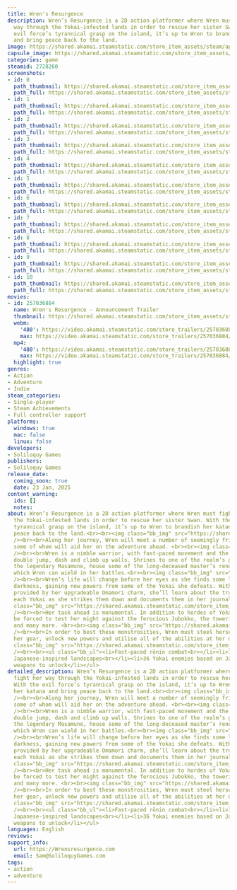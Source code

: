 ```yaml
---
title: Wren's Resurgence
description: Wren’s Resurgence is a 2D action platformer where Wren must fight her
  way through the Yokai-infested lands in order to rescue her sister Swan. With the
  evil force’s tyrannical grasp on the island, it’s up to Wren to brandish her katana
  and bring peace back to the land.
image: https://shared.akamai.steamstatic.com/store_item_assets/steam/apps/2728260/header.jpg?t=1733819679
capsule_image: https://shared.akamai.steamstatic.com/store_item_assets/steam/apps/2728260/capsule_231x87.jpg?t=1733819679
categories: game
steamid: 2728260
screenshots:
- id: 0
  path_thumbnail: https://shared.akamai.steamstatic.com/store_item_assets/steam/apps/2728260/ss_4f0f08c15b7f58c3d8001497f8fae19a9e0c9b26.600x338.jpg?t=1733819679
  path_full: https://shared.akamai.steamstatic.com/store_item_assets/steam/apps/2728260/ss_4f0f08c15b7f58c3d8001497f8fae19a9e0c9b26.1920x1080.jpg?t=1733819679
- id: 1
  path_thumbnail: https://shared.akamai.steamstatic.com/store_item_assets/steam/apps/2728260/ss_f78f277dc2bc739f5fb94f2779889a2aa2acedaa.600x338.jpg?t=1733819679
  path_full: https://shared.akamai.steamstatic.com/store_item_assets/steam/apps/2728260/ss_f78f277dc2bc739f5fb94f2779889a2aa2acedaa.1920x1080.jpg?t=1733819679
- id: 2
  path_thumbnail: https://shared.akamai.steamstatic.com/store_item_assets/steam/apps/2728260/ss_c4a1c84d8d6cf626ac93a3a4b396f07a5dfc4a7a.600x338.jpg?t=1733819679
  path_full: https://shared.akamai.steamstatic.com/store_item_assets/steam/apps/2728260/ss_c4a1c84d8d6cf626ac93a3a4b396f07a5dfc4a7a.1920x1080.jpg?t=1733819679
- id: 3
  path_thumbnail: https://shared.akamai.steamstatic.com/store_item_assets/steam/apps/2728260/ss_017db5995fb8bd54a72cf2c253a0727df179cc08.600x338.jpg?t=1733819679
  path_full: https://shared.akamai.steamstatic.com/store_item_assets/steam/apps/2728260/ss_017db5995fb8bd54a72cf2c253a0727df179cc08.1920x1080.jpg?t=1733819679
- id: 4
  path_thumbnail: https://shared.akamai.steamstatic.com/store_item_assets/steam/apps/2728260/ss_55196216ed71d9356aa01fd99c27a6e0c5391f51.600x338.jpg?t=1733819679
  path_full: https://shared.akamai.steamstatic.com/store_item_assets/steam/apps/2728260/ss_55196216ed71d9356aa01fd99c27a6e0c5391f51.1920x1080.jpg?t=1733819679
- id: 5
  path_thumbnail: https://shared.akamai.steamstatic.com/store_item_assets/steam/apps/2728260/ss_1528344412015b90f67b8c56e45ac6309c21d5d1.600x338.jpg?t=1733819679
  path_full: https://shared.akamai.steamstatic.com/store_item_assets/steam/apps/2728260/ss_1528344412015b90f67b8c56e45ac6309c21d5d1.1920x1080.jpg?t=1733819679
- id: 6
  path_thumbnail: https://shared.akamai.steamstatic.com/store_item_assets/steam/apps/2728260/ss_576e138efa94647e4d32e53eac1d22ccf7460bd9.600x338.jpg?t=1733819679
  path_full: https://shared.akamai.steamstatic.com/store_item_assets/steam/apps/2728260/ss_576e138efa94647e4d32e53eac1d22ccf7460bd9.1920x1080.jpg?t=1733819679
- id: 7
  path_thumbnail: https://shared.akamai.steamstatic.com/store_item_assets/steam/apps/2728260/ss_f63ea45a9dc82bd98067a66b82b3ce11ec15375c.600x338.jpg?t=1733819679
  path_full: https://shared.akamai.steamstatic.com/store_item_assets/steam/apps/2728260/ss_f63ea45a9dc82bd98067a66b82b3ce11ec15375c.1920x1080.jpg?t=1733819679
- id: 8
  path_thumbnail: https://shared.akamai.steamstatic.com/store_item_assets/steam/apps/2728260/ss_028b1f28dd64e73624609095687f4203c15316c0.600x338.jpg?t=1733819679
  path_full: https://shared.akamai.steamstatic.com/store_item_assets/steam/apps/2728260/ss_028b1f28dd64e73624609095687f4203c15316c0.1920x1080.jpg?t=1733819679
- id: 9
  path_thumbnail: https://shared.akamai.steamstatic.com/store_item_assets/steam/apps/2728260/ss_76be8fcb8acb2a811d1f7a3bffe78c662f78e83e.600x338.jpg?t=1733819679
  path_full: https://shared.akamai.steamstatic.com/store_item_assets/steam/apps/2728260/ss_76be8fcb8acb2a811d1f7a3bffe78c662f78e83e.1920x1080.jpg?t=1733819679
- id: 10
  path_thumbnail: https://shared.akamai.steamstatic.com/store_item_assets/steam/apps/2728260/ss_30d3e83d17c7943966526cb1aeb8d0a0a04ecad8.600x338.jpg?t=1733819679
  path_full: https://shared.akamai.steamstatic.com/store_item_assets/steam/apps/2728260/ss_30d3e83d17c7943966526cb1aeb8d0a0a04ecad8.1920x1080.jpg?t=1733819679
movies:
- id: 257036884
  name: Wren's Resurgence - Announcement Trailer
  thumbnail: https://shared.akamai.steamstatic.com/store_item_assets/steam/apps/257036884/movie.293x165.jpg?t=1720615387
  webm:
    '480': https://video.akamai.steamstatic.com/store_trailers/257036884/movie480_vp9.webm?t=1720615387
    max: https://video.akamai.steamstatic.com/store_trailers/257036884/movie_max_vp9.webm?t=1720615387
  mp4:
    '480': https://video.akamai.steamstatic.com/store_trailers/257036884/movie480.mp4?t=1720615387
    max: https://video.akamai.steamstatic.com/store_trailers/257036884/movie_max.mp4?t=1720615387
  highlight: true
genres:
- Action
- Adventure
- Indie
steam_categories:
- Single-player
- Steam Achievements
- Full controller support
platforms:
  windows: true
  mac: false
  linux: false
developers:
- Soliloquy Games
publishers:
- Soliloquy Games
release_date:
  coming_soon: true
  date: 23 Jan, 2025
content_warning:
  ids: []
  notes:
about: Wren’s Resurgence is a 2D action platformer where Wren must fight her way through
  the Yokai-infested lands in order to rescue her sister Swan. With the evil force’s
  tyrannical grasp on the island, it’s up to Wren to brandish her katana and bring
  peace back to the land.<br><br><img class="bb_img" src="https://shared.akamai.steamstatic.com/store_item_assets/steam/apps/2728260/extras/WR_Story_GIF_3__1_.gif?t=1733819679"
  /><br><br>Along her journey, Wren will meet a number of seemingly friendly faces,
  some of whom will aid her on the adventure ahead. <br><br><img class="bb_img" src="https://shared.akamai.steamstatic.com/store_item_assets/steam/apps/2728260/extras/image_2024-07-08_133853972.png?t=1733819679"
  /><br><br>Wren is a nimble warrior, with fast-paced movement and the agility to
  double jump, dash and climb up walls. Shrines to one of the realm’s greatest warriors,
  the legendary Masamune, house some of the long-deceased master’s renowned blades,
  which Wren can wield in her battles.<br><br><img class="bb_img" src="https://shared.akamai.steamstatic.com/store_item_assets/steam/apps/2728260/extras/WR_Combat_GIF.gif?t=1733819679"
  /><br><br>Wren’s life will change before her eyes as she finds some light in the
  darkness, gaining new powers from some of the Yokai she defeats. With the protection
  provided by her upgradeable Omamori charm, she’ll learn about the true nature of
  each Yokai as she strikes them down and documents them in her journal.<br><br><img
  class="bb_img" src="https://shared.akamai.steamstatic.com/store_item_assets/steam/apps/2728260/extras/Fearsome_Boss_Battles.png?t=1733819679"
  /><br><br>Her task ahead is monumental. In addition to hordes of Yokai, Wren will
  be forced to test her might against the ferocious Jubokko, the towering Gashadokuro
  and many more. <br><br><img class="bb_img" src="https://shared.akamai.steamstatic.com/store_item_assets/steam/apps/2728260/extras/Skellyfight_2024.07.08_-_20.32.34.01_-_Trim__1_.gif?t=1733819679"
  /><br><br>In order to best these monstrosities, Wren must steel herself by upgrading
  her gear, unlock new powers and utilise all of the abilities at her disposal.<br><br><img
  class="bb_img" src="https://shared.akamai.steamstatic.com/store_item_assets/steam/apps/2728260/extras/Features.png?t=1733819679"
  /><br><br><ul class="bb_ul"><li>Fast-paced rōnin combat<br></li><li>10 levels<br></li><li>Lush
  Japanese-inspired landscapes<br></li><li>36 Yokai enemies based on Japanese folklore<br></li><li>8
  weapons to unlock</li></ul>
detailed_description: Wren’s Resurgence is a 2D action platformer where Wren must
  fight her way through the Yokai-infested lands in order to rescue her sister Swan.
  With the evil force’s tyrannical grasp on the island, it’s up to Wren to brandish
  her katana and bring peace back to the land.<br><br><img class="bb_img" src="https://shared.akamai.steamstatic.com/store_item_assets/steam/apps/2728260/extras/WR_Story_GIF_3__1_.gif?t=1733819679"
  /><br><br>Along her journey, Wren will meet a number of seemingly friendly faces,
  some of whom will aid her on the adventure ahead. <br><br><img class="bb_img" src="https://shared.akamai.steamstatic.com/store_item_assets/steam/apps/2728260/extras/image_2024-07-08_133853972.png?t=1733819679"
  /><br><br>Wren is a nimble warrior, with fast-paced movement and the agility to
  double jump, dash and climb up walls. Shrines to one of the realm’s greatest warriors,
  the legendary Masamune, house some of the long-deceased master’s renowned blades,
  which Wren can wield in her battles.<br><br><img class="bb_img" src="https://shared.akamai.steamstatic.com/store_item_assets/steam/apps/2728260/extras/WR_Combat_GIF.gif?t=1733819679"
  /><br><br>Wren’s life will change before her eyes as she finds some light in the
  darkness, gaining new powers from some of the Yokai she defeats. With the protection
  provided by her upgradeable Omamori charm, she’ll learn about the true nature of
  each Yokai as she strikes them down and documents them in her journal.<br><br><img
  class="bb_img" src="https://shared.akamai.steamstatic.com/store_item_assets/steam/apps/2728260/extras/Fearsome_Boss_Battles.png?t=1733819679"
  /><br><br>Her task ahead is monumental. In addition to hordes of Yokai, Wren will
  be forced to test her might against the ferocious Jubokko, the towering Gashadokuro
  and many more. <br><br><img class="bb_img" src="https://shared.akamai.steamstatic.com/store_item_assets/steam/apps/2728260/extras/Skellyfight_2024.07.08_-_20.32.34.01_-_Trim__1_.gif?t=1733819679"
  /><br><br>In order to best these monstrosities, Wren must steel herself by upgrading
  her gear, unlock new powers and utilise all of the abilities at her disposal.<br><br><img
  class="bb_img" src="https://shared.akamai.steamstatic.com/store_item_assets/steam/apps/2728260/extras/Features.png?t=1733819679"
  /><br><br><ul class="bb_ul"><li>Fast-paced rōnin combat<br></li><li>10 levels<br></li><li>Lush
  Japanese-inspired landscapes<br></li><li>36 Yokai enemies based on Japanese folklore<br></li><li>8
  weapons to unlock</li></ul>
languages: English
reviews:
support_info:
  url: https://Wrensresurgence.com
  email: Sam@SoliloquyGames.com
tags:
- action
- adventure
---
```


